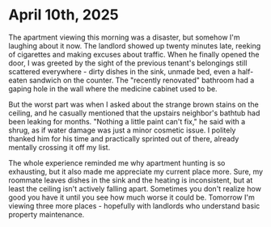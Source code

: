# April 10th, 2025

The apartment viewing this morning was a disaster, but somehow I'm laughing about it now. The landlord showed up twenty minutes late, reeking of cigarettes and making excuses about traffic. When he finally opened the door, I was greeted by the sight of the previous tenant's belongings still scattered everywhere - dirty dishes in the sink, unmade bed, even a half-eaten sandwich on the counter. The "recently renovated" bathroom had a gaping hole in the wall where the medicine cabinet used to be.

But the worst part was when I asked about the strange brown stains on the ceiling, and he casually mentioned that the upstairs neighbor's bathtub had been leaking for months. "Nothing a little paint can't fix," he said with a shrug, as if water damage was just a minor cosmetic issue. I politely thanked him for his time and practically sprinted out of there, already mentally crossing it off my list.

The whole experience reminded me why apartment hunting is so exhausting, but it also made me appreciate my current place more. Sure, my roommate leaves dishes in the sink and the heating is inconsistent, but at least the ceiling isn't actively falling apart. Sometimes you don't realize how good you have it until you see how much worse it could be. Tomorrow I'm viewing three more places - hopefully with landlords who understand basic property maintenance.